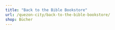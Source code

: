 ```yaml
---
title: "Back to the Bible Bookstore"
url: /quezon-city/back-to-the-bible-bookstore/
shop: Bücher
---
```

